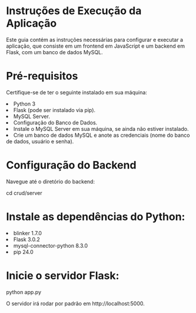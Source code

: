 <h1>Instruções de Execução da Aplicação</h1>
<p>Este guia contém as instruções necessárias para configurar e executar a aplicação, que consiste em um frontend em JavaScript e um backend em Flask, com um banco de dados MySQL.</p>

<h1>Pré-requisitos</h1>
<p>Certifique-se de ter o seguinte instalado em sua máquina:</p>

<li>Python 3</li>
<li>Flask (pode ser instalado via pip).</li>
<li>MySQL Server.</li>
<li>Configuração do Banco de Dados.</li>
<li>Instale o MySQL Server em sua máquina, se ainda não estiver instalado.</li>
<li>Crie um banco de dados MySQL e anote as credenciais (nome do banco de dados, usuário e senha).</li>

<h1>Configuração do Backend</h1>

<p>Navegue até o diretório do backend:</p>
<p></p>cd crud/server</p>

<h1>Instale as dependências do Python:</h1>

<li>blinker                1.7.0</li>
<li>Flask                  3.0.2</li>
<li>mysql-connector-python 8.3.0</li>
<li>pip                    24.0</li>

<h1>Inicie o servidor Flask:</h1>

<p>python app.py</p>
<p></p>O servidor irá rodar por padrão em http://localhost:5000.</p>
